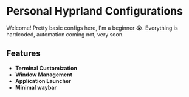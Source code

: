 # Personal Hyprland Configurations

Welcome! 
Pretty basic configs here, I'm a beginner 😭. 
Everything is hardcoded, automation coming not, very soon.

## Features

- **Terminal Customization**
- **Window Management**
- **Application Launcher**
- **Minimal waybar**
